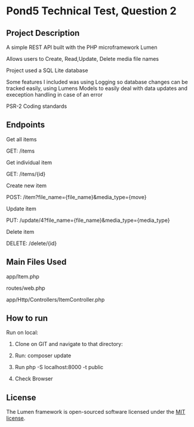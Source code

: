 # Pond5 Technical Test, Question 2

## Project Description

A simple REST API built with the PHP microframework Lumen

Allows users to Create, Read,Update, Delete media file names

Project used a SQL Lite database

Some features I included was using Logging so database changes can be tracked easily, using Lumens Models to easily deal with data updates and exeception handling in case of an error 

PSR-2 Coding standards

## Endpoints

Get all items

GET: /items

Get individual item

GET: /items/{id}

Create new item

POST: /item?file_name={file_name}&media_type={move}

Update item

PUT: /update/4?file_name={file_name}&media_type={media_type}

Delete item

DELETE: /delete/{id}


## Main Files Used

app/Item.php

routes/web.php

app/Http/Controllers/ItemController.php


## How to run

Run on local:

1. Clone on GIT and navigate to that directory:


2. Run:
 composer update

3. Run 
php -S localhost:8000 -t public

4. Check Browser

## License

The Lumen framework is open-sourced software licensed under the [MIT license](https://opensource.org/licenses/MIT).
